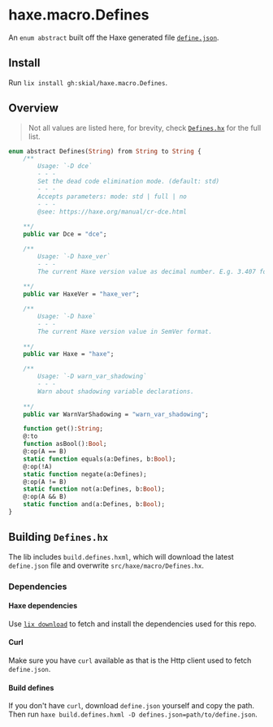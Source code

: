 # haxe.macro.Defines

An `enum abstract` built off the Haxe generated file [`define.json`](https://raw.githubusercontent.com/HaxeFoundation/haxe/development/src-json/define.json).

## Install

Run `lix install gh:skial/haxe.macro.Defines`.

## Overview

> Not all values are listed here, for brevity, check [`Defines.hx`](/src/haxe/macro/Defines.hx) for the full list.

```Haxe
enum abstract Defines(String) from String to String {
    /**
        Usage: `-D dce`
        - - -
        Set the dead code elimination mode. (default: std)
        - - -
        Accepts parameters: mode: std | full | no
        - - -
        @see: https://haxe.org/manual/cr-dce.html
        
    **/
    public var Dce = "dce";

    /**
        Usage: `-D haxe_ver`
        - - -
        The current Haxe version value as decimal number. E.g. 3.407 for 3.4.7.
        
    **/
    public var HaxeVer = "haxe_ver";

    /**
        Usage: `-D haxe`
        - - -
        The current Haxe version value in SemVer format.
        
    **/
    public var Haxe = "haxe";

    /**
        Usage: `-D warn_var_shadowing`
        - - -
        Warn about shadowing variable declarations.
        
    **/
    public var WarnVarShadowing = "warn_var_shadowing";

    function get():String;
    @:to 
    function asBool():Bool;
    @:op(A == B) 
    static function equals(a:Defines, b:Bool);
    @:op(!A) 
    static function negate(a:Defines);
    @:op(A != B) 
    static function not(a:Defines, b:Bool);
    @:op(A && B) 
    static function and(a:Defines, b:Bool);
}
```

## Building `Defines.hx`

The lib includes `build.defines.hxml`, which will download the latest `define.json` file and overwrite `src/haxe/macro/Defines.hx`.

### Dependencies

#### Haxe dependencies
Use [`lix download`](https://github.com/lix-pm/lix.client) to fetch and install the dependencies used for this repo.

#### Curl
Make sure you have `curl` available as that is the Http client used to fetch `define.json`.

#### Build defines
If you don't have `curl`, download `define.json` yourself and copy the path. Then
run `haxe build.defines.hxml -D defines.json=path/to/define.json`.

